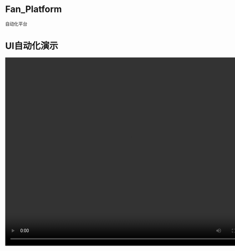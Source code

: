 # Fan_Platform
自动化平台


# UI自动化演示

<video src="runDemo.mp4" width="800px" height="600px" controls="controls"></video>
